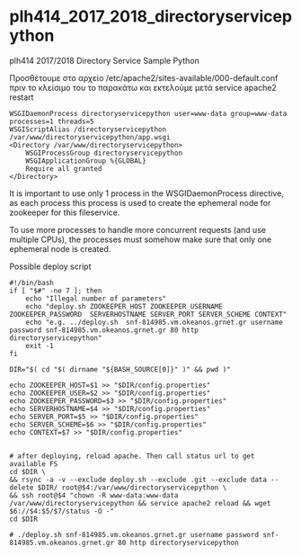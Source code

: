 # plh414_2017_2018_directoryservicepython
plh414 2017/2018 Directory Service Sample Python



Προσθέτουμε στο αρχείο /etc/apache2/sites-available/000-default.conf πριν το κλείσιμο του </Virtualhost> το παρακάτω και εκτελούμε μετά
service apache2 restart

```
WSGIDaemonProcess directoryservicepython user=www-data group=www-data processes=1 threads=5
WSGIScriptAlias /directoryservicepython /var/www/directoryservicepython/app.wsgi
<Directory /var/www/directoryservicepython>
    WSGIProcessGroup directoryservicepython
    WSGIApplicationGroup %{GLOBAL}
    Require all granted
</Directory>
```

It is important to use only 1 process in the WSGIDaemonProcess directive, as each process this process is used to create the ephemeral node for zookeeper for this fileservice.

To use more processes to handle more concurrent requests (and use multiple CPUs), the processes must somehow make sure that only one ephemeral node is created.


Possible deploy script
```
#!/bin/bash
if [ "$#" -ne 7 ]; then
    echo "Illegal number of parameters"
    echo "deploy.sh ZOOKEEPER_HOST ZOOKEEPER_USERNAME ZOOKEEPER_PASSWORD  SERVERHOSTNAME SERVER_PORT SERVER_SCHEME CONTEXT"
    echo "e.g. ../deploy.sh  snf-814985.vm.okeanos.grnet.gr username password snf-814985.vm.okeanos.grnet.gr 80 http directoryservicepython"
    exit -1
fi

DIR="$( cd "$( dirname "${BASH_SOURCE[0]}" )" && pwd )"

echo ZOOKEEPER_HOST=$1 >> "$DIR/config.properties"
echo ZOOKEEPER_USER=$2 >> "$DIR/config.properties"
echo ZOOKEEPER_PASSWORD=$3 >> "$DIR/config.properties"
echo SERVERHOSTNAME=$4 >> "$DIR/config.properties"
echo SERVER_PORT=$5 >> "$DIR/config.properties"
echo SERVER_SCHEME=$6 >> "$DIR/config.properties"
echo CONTEXT=$7 >> "$DIR/config.properties"


# after deploying, reload apache. Then call status url to get available FS
cd $DIR \
&& rsync -a -v --exclude deploy.sh --exclude .git --exclude data --delete $DIR/ root@$4:/var/www/directoryservicepython \
&& ssh root@$4 "chown -R www-data:www-data /var/www/directoryservicepython && service apache2 reload && wget $6://$4:$5/$7/status -O -"
cd $DIR

# ./deploy.sh snf-814985.vm.okeanos.grnet.gr username password snf-814985.vm.okeanos.grnet.gr 80 http directoryservicepython

```
